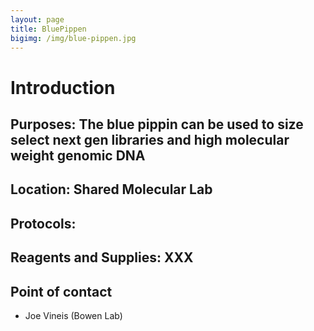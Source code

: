 ```yaml
---
layout: page
title: BluePippen
bigimg: /img/blue-pippen.jpg
---
```

# Introduction

## Purposes: The blue pippin can be used to size select next gen libraries and high molecular weight genomic DNA

## Location: Shared Molecular Lab

## Protocols: 

## Reagents and Supplies: XXX

## Point of contact 
- Joe Vineis (Bowen Lab)
